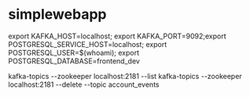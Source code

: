 # simplewebapp

export KAFKA_HOST=localhost; export KAFKA_PORT=9092;export POSTGRESQL_SERVICE_HOST=localhost; export POSTGRESQL_USER=$(whoami); export POSTGRESQL_DATABASE=frontend_dev


kafka-topics  --zookeeper localhost:2181 --list
kafka-topics  --zookeeper localhost:2181 --delete --topic account_events
